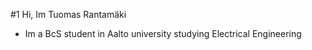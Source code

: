 #1 Hi, Im Tuomas Rantamäki

- Im a BcS student in Aalto university studying Electrical Engineering


<!---
TuomasRantamaki/TuomasRantamaki is a ✨ special ✨ repository because its `README.md` (this file) appears on your GitHub profile.
You can click the Preview link to take a look at your changes.
--->

